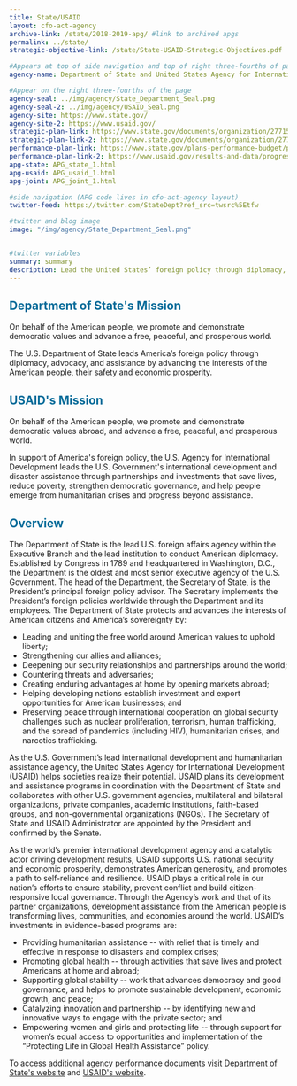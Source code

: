 ```yaml
---
title: State/USAID
layout: cfo-act-agency
archive-link: /state/2018-2019-apg/ #link to archived apgs
permalink: ../state/
strategic-objective-link: /state/State-USAID-Strategic-Objectives.pdf

#Appears at top of side navigation and top of right three-fourths of page
agency-name: Department of State and United States Agency for International Development

#Appear on the right three-fourths of the page
agency-seal: ../img/agency/State_Department_Seal.png
agency-seal-2: ../img/agency/USAID_Seal.png
agency-site: https://www.state.gov/
agency-site-2: https://www.usaid.gov/
strategic-plan-link: https://www.state.gov/documents/organization/277156.pdf
strategic-plan-link-2: https://www.state.gov/documents/organization/277156.pdf
performance-plan-link: https://www.state.gov/plans-performance-budget/performance-plans-and-reports/
performance-plan-link-2: https://www.usaid.gov/results-and-data/progress-data/annual-performance-report
apg-state: APG_state_1.html
apg-usaid: APG_usaid_1.html
apg-joint: APG_joint_1.html

#side navigation (APG code lives in cfo-act-agency layout)
twitter-feed: https://twitter.com/StateDept?ref_src=twsrc%5Etfw

#twitter and blog image
image: "/img/agency/State_Department_Seal.png"


#twitter variables
summary: summary
description: Lead the United States’ foreign policy through diplomacy, advocacy, and assistance to advance the interests of the American people.
---
```


<div class="usa-grid usa-graphic_list-row">
  <div class="usa-width-one-whole usa-media_block agency-page-section">
    <h2 style="color:#046b99;">Department of State's Mission</h2>
    <p>On behalf of the American people, we promote and demonstrate democratic values and advance a free, peaceful, and prosperous world.
    </p>
    <p>The U.S. Department of State leads America&rsquo;s foreign policy through diplomacy, advocacy, and assistance by advancing the interests of the American people, their safety and economic prosperity.
    </p>
  </div>
</div>

<div class="usa-grid usa-graphic_list-row">
  <div class="usa-width-one-whole usa-media_block agency-page-section">
    <h2 style="color:#046b99;">USAID's Mission</h2>
    <p>On behalf of the American people, we promote and demonstrate democratic values abroad, and advance a free, peaceful, and prosperous world.
    </p>
    <p>In support of America&apos;s foreign policy, the U.S. Agency for International Development leads the U.S. Government&apos;s international development and disaster assistance through partnerships and investments that save lives, reduce poverty, strengthen democratic governance, and help people emerge from humanitarian crises and progress beyond assistance.
    </p>
  </div>
</div>

<div class="usa-grid usa-graphic_list-row">
  <div class="usa-width-one-whole usa-media_block agency-page-section">
    <h2 style="color:#046b99;">Overview</h2>
    <p>The Department of State is the lead U.S. foreign affairs agency within the Executive Branch and the lead institution to conduct American diplomacy.  Established by Congress in 1789 and headquartered in Washington, D.C., the Department is the oldest and most senior executive agency of the U.S. Government.  The head of the Department, the Secretary of State, is the President&rsquo;s principal foreign policy advisor.  The Secretary implements the President&rsquo;s foreign policies worldwide through the Department and its employees.  The Department of State protects and advances the interests of American citizens and America&rsquo;s sovereignty by:</p>
    <ul>
      <li>Leading and uniting the free world around American values to uphold liberty;</li>
        <li>Strengthening our allies and alliances;</li>
          <li>Deepening our security relationships and partnerships around the world;</li>
          <li>Countering threats and adversaries;</li>
          <li>Creating enduring advantages at home by opening markets abroad;</li>
          <li>Helping developing nations establish investment and export opportunities for American businesses; and</li>
          <li>Preserving peace through international cooperation on global security challenges such as nuclear proliferation, terrorism, human trafficking, and the spread of pandemics (including HIV), humanitarian crises, and narcotics trafficking.</li>
         </ul>
         <p> As the U.S. Government&rsquo;s lead international development and humanitarian assistance agency, the United States Agency for International Development (USAID) helps societies realize their potential.  USAID plans its development and assistance programs in coordination with the Department of State and collaborates with other U.S. government agencies, multilateral and bilateral organizations, private companies, academic institutions, faith-based groups, and non-governmental organizations (NGOs).  The Secretary of State and USAID Administrator are appointed by the President and confirmed by the Senate.</p>
         <p>As the world&rsquo;s premier international development agency and a catalytic actor driving development results, USAID supports U.S. national security and economic prosperity, demonstrates American generosity, and promotes a path to self-reliance and resilience.  USAID plays a critical role in our nation&rsquo;s efforts to ensure stability, prevent conflict and build citizen-responsive local governance.  Through the Agency&rsquo;s work and that of its partner organizations, development assistance from the American people is transforming lives, communities, and economies around the world.  USAID&rsquo;s investments in evidence-based programs are: </p>
         <ul>
           <li>Providing humanitarian assistance -- with relief that is timely and effective in response to disasters and complex crises;</li>
           <li>Promoting global health -- through activities that save lives and protect Americans at home and abroad;</li>
           <li>Supporting global stability -- work that advances democracy and good governance, and helps to promote sustainable development, economic growth, and peace;</li>
           <li>Catalyzing innovation and partnership -- by identifying new and innovative ways to engage with the private sector; and</li>
           <li>Empowering women and girls and protecting life -- through support for women&rsquo;s equal access to opportunities and implementation of the &ldquo;Protecting Life in Global Health Assistance&rdquo; policy.</li>
         </ul>
  </div>
</div>

<div class="usa-grid usa-graphic_list-row">
  <div class="usa-width-one-whole usa-media_block">
    <p>To access additional agency performance documents <a href="https://www.state.gov/s/d/rm/c6113.htm" target="_blank">visit Department of State's website</a> and <a href="https://www.usaid.gov/reports-and-data" target="_blank">USAID's website</a>.</p>
  </div>
</div>
